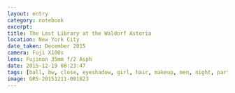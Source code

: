 ```yaml
--- 
layout: entry
category: notebook
excerpt:
title: The Lost Library at the Waldorf Astoria
location: New York City
date_taken: December 2015
camera: Fuji X100s
lens: Fujinon 35mm f/2 Asph
date: 2015-12-19 08:23:47
tags: [ball, bw, close, eyeshadow, girl, hair, makeup, men, night, party, throwing, women]
image: GRS-20151211-001823
---
```

